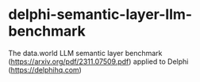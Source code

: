 # delphi-semantic-layer-llm-benchmark
The data.world LLM semantic layer benchmark (https://arxiv.org/pdf/2311.07509.pdf) applied to Delphi (https://delphihq.com)
